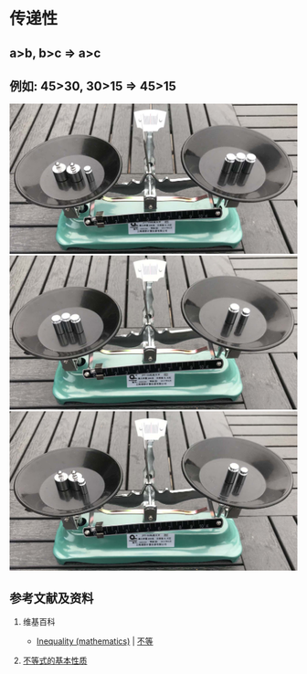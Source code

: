# 传递性

## a>b, b>c => a>c
## 例如: 45>30, 30>15 => 45>15

![](/images/极大和极小/不等式的基本性质和移项变号法则/传递性/1a1.jpg)
![](/images/极大和极小/不等式的基本性质和移项变号法则/传递性/1a2.jpg)
![](/images/极大和极小/不等式的基本性质和移项变号法则/传递性/1a3.jpg)

## 参考文献及资料

1. 维基百科
	- [Inequality (mathematics)](https://en.wikipedia.org/wiki/Inequality_(mathematics)) | [不等](https://zh.wikipedia.org/wiki/不等) 

2. [不等式的基本性质](https://baike.baidu.com/item/%E4%B8%8D%E7%AD%89%E5%BC%8F%E7%9A%84%E5%9F%BA%E6%9C%AC%E6%80%A7%E8%B4%A8/7969725)  

